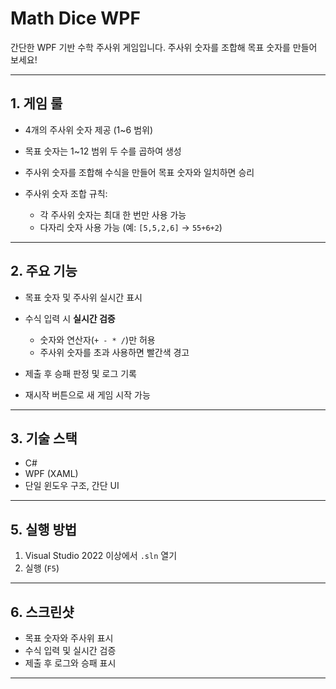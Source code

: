 # Math Dice WPF

간단한 WPF 기반 수학 주사위 게임입니다.
주사위 숫자를 조합해 목표 숫자를 만들어 보세요!

---

## 1. 게임 룰

* 4개의 주사위 숫자 제공 (1\~6 범위)
* 목표 숫자는 1\~12 범위 두 수를 곱하여 생성
* 주사위 숫자를 조합해 수식을 만들어 목표 숫자와 일치하면 승리
* 주사위 숫자 조합 규칙:

  * 각 주사위 숫자는 최대 한 번만 사용 가능
  * 다자리 숫자 사용 가능 (예: `[5,5,2,6]` → `55+6+2`)

---

## 2. 주요 기능

* 목표 숫자 및 주사위 실시간 표시
* 수식 입력 시 **실시간 검증**

  * 숫자와 연산자(`+ - * /`)만 허용
  * 주사위 숫자를 초과 사용하면 빨간색 경고
* 제출 후 승패 판정 및 로그 기록
* 재시작 버튼으로 새 게임 시작 가능

---

## 3. 기술 스택

* C#
* WPF (XAML)
* 단일 윈도우 구조, 간단 UI


---

## 5. 실행 방법

1. Visual Studio 2022 이상에서 `.sln` 열기
2. 실행 (`F5`)

---

## 6. 스크린샷

* 목표 숫자와 주사위 표시
* 수식 입력 및 실시간 검증
* 제출 후 로그와 승패 표시

---
